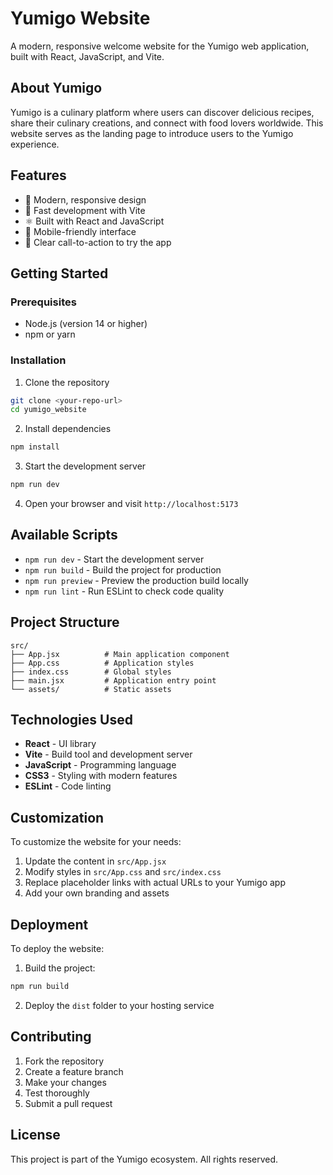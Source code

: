 # Yumigo Website

A modern, responsive welcome website for the Yumigo web application, built with React, JavaScript, and Vite.

## About Yumigo

Yumigo is a culinary platform where users can discover delicious recipes, share their culinary creations, and connect with food lovers worldwide. This website serves as the landing page to introduce users to the Yumigo experience.

## Features

- 🎨 Modern, responsive design
- 🚀 Fast development with Vite
- ⚛️ Built with React and JavaScript
- 📱 Mobile-friendly interface
- 🎯 Clear call-to-action to try the app

## Getting Started

### Prerequisites

- Node.js (version 14 or higher)
- npm or yarn

### Installation

1. Clone the repository
```bash
git clone <your-repo-url>
cd yumigo_website
```

2. Install dependencies
```bash
npm install
```

3. Start the development server
```bash
npm run dev
```

4. Open your browser and visit `http://localhost:5173`

## Available Scripts

- `npm run dev` - Start the development server
- `npm run build` - Build the project for production
- `npm run preview` - Preview the production build locally
- `npm run lint` - Run ESLint to check code quality

## Project Structure

```
src/
├── App.jsx          # Main application component
├── App.css          # Application styles
├── index.css        # Global styles
├── main.jsx         # Application entry point
└── assets/          # Static assets
```

## Technologies Used

- **React** - UI library
- **Vite** - Build tool and development server
- **JavaScript** - Programming language
- **CSS3** - Styling with modern features
- **ESLint** - Code linting

## Customization

To customize the website for your needs:

1. Update the content in `src/App.jsx`
2. Modify styles in `src/App.css` and `src/index.css`
3. Replace placeholder links with actual URLs to your Yumigo app
4. Add your own branding and assets

## Deployment

To deploy the website:

1. Build the project:
```bash
npm run build
```

2. Deploy the `dist` folder to your hosting service

## Contributing

1. Fork the repository
2. Create a feature branch
3. Make your changes
4. Test thoroughly
5. Submit a pull request

## License

This project is part of the Yumigo ecosystem. All rights reserved.
